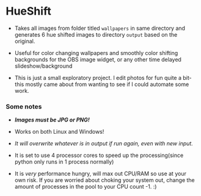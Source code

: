 # HueShift

* Takes all images from folder titled `wallpapers` in same directory and generates 6 hue shifted images to directory `output` based on the original. 

* Useful for color changing wallpapers and smoothly color shifting backgrounds for the OBS image widget, or any other time delayed slideshow/background

* This is just a small exploratory project. I edit photos for fun quite a bit- this mostly came about from wanting to see if I could automate some work.

### Some notes

* ***Images must be JPG or PNG!***

* Works on both Linux and Windows!

* *It will overwrite whatever is in output if run again, even with new input.*

* It is set to use 4 processor cores to speed up the processing(since python only runs in 1 process normally)

* It is *very* performance hungry, will max out CPU/RAM so use at your own risk. If you are worried about choking your system out, change the amount of processes in the pool to your CPU count -1. :)
